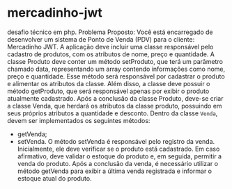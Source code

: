 # mercadinho-jwt
desafio técnico em php.
 Problema Proposto:
Você está encarregado de desenvolver um sistema de Ponto de Venda (PDV) para o
cliente: Mercadinho JWT. A aplicação deve incluir uma classe responsável pelo cadastro
de produtos, com os atributos de nome, preço e quantidade. A classe Produto deve
conter um método setProduto, que terá um parâmetro chamado data, representando
um array contendo informações como nome, preço e quantidade. Esse método será
responsável por cadastrar o produto e alimentar os atributos da classe. Além disso, a
classe deve possuir o método getProduto, que será responsável apenas por exibir o
produto atualmente cadastrado.
Após a conclusão da classe Produto, deve-se criar a classe Venda, que herdará os
atributos da classe produto, possuindo em seus próprios atributos a quantidade e
desconto.
Dentro da classe `Venda`, devem ser implementados os seguintes métodos:
- getVenda;
- setVenda.
O método setVenda é responsável pelo registro da venda. Inicialmente, ele deve
verificar se o produto está cadastrado. Em caso afirmativo, deve validar o estoque do
produto e, em seguida, permitir a venda do produto. Após a conclusão da venda, é
necessário utilizar o método getVenda para exibir a última venda registrada e informar o
estoque atual do produto.
